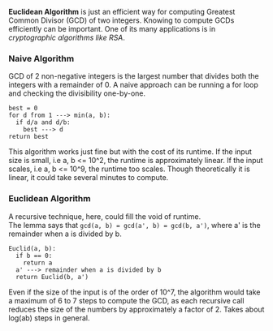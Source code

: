 **Euclidean Algorithm** is just an efficient way for computing Greatest Common Divisor (GCD) of two integers. Knowing to compute GCDs efficiently can be important. One of its many applications is in *cryptographic algorithms like RSA*.  
### Naive Algorithm  

GCD of 2 non-negative integers is the largest number that divides both the integers with a remainder of 0. A naive approach can be running a for loop and checking the divisibility one-by-one.  
```
best = 0
for d from 1 ---> min(a, b):
  if d/a and d/b:
    best ---> d
return best
```
This algorithm works just fine but with the cost of its runtime. If the input size is small, i.e a, b <= 10^2, the runtime is approximately linear. If the input scales, i.e a, b <= 10^9, the runtime too scales. Though theoretically it is linear, it could take several minutes to compute.  

### Euclidean Algorithm  

A recursive technique, here, could fill the void of runtime.  
The lemma says that `gcd(a, b) = gcd(a', b) = gcd(b, a')`, where a' is the remainder when a is divided by b.  
```
Euclid(a, b):
  if b == 0:
    return a
  a' ---> remainder when a is divided by b
  return Euclid(b, a')
```
Even if the size of the input is of the order of 10^7, the algorithm would take a maximum of 6 to 7 steps to compute the GCD, as each recursive call reduces the size of the numbers by approximately a factor of 2. Takes about log(ab) steps in general.
